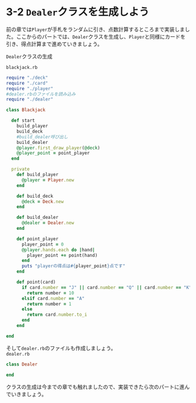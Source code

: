 # 3-2 `Dealer`クラスを生成しよう

前の章では`Player`が手札をランダムに引き、点数計算するところまで実装しました。ここからのパートでは、`Dealer`クラスを生成し、`Player`と同様にカードを引き、得点計算まで進めていきましょう。

`Dealer`クラスの生成

`blackjack.rb`

~~~ruby
require "./deck"
require "./card"
require "./player"
#dealer.rbのファイルを読み込み
require "./dealer"

class Blackjack

  def start
    build_player
    build_deck
    #build_dealer呼び出し
    build_dealer
    @player.first_draw_player(@deck)
    @player_point = point_player
  end

  private
    def build_player
      @player = Player.new
    end

    def build_deck
      @deck = Deck.new
    end

    def build_dealer
      @dealer = Dealer.new
    end

    def point_player
      player_point = 0
      @player.hands.each do |hand|
        player_point += point(hand)
      end
      puts "playerの得点は#{player_point}点です"
    end

    def point(card)
      if card.number == "J" || card.number == "Q" || card.number == "K"
        return number = 10
      elsif card.number == "A"
        return number = 1
      else
        return card.number.to_i
      end
    end

end
~~~

そして`dealer.rb`のファイルも作成しましょう。  
`dealer.rb`  

~~~ruby
class Dealer

end
~~~

クラスの生成は今までの章でも触れましたので、実装できたら次のパートに進んでいきましょう。
